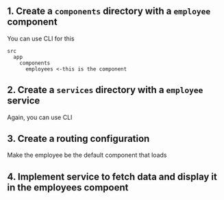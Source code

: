 ## 1. Create a `components` directory with a `employee` component
You can use CLI for this
```
src
  app
    components
      employees <-this is the component
```

## 2. Create a `services` directory with a `employee` service
Again, you can use CLI

## 3. Create a routing configuration
Make the employee be the default component that loads

## 4. Implement service to fetch data and display it in the employees compoent